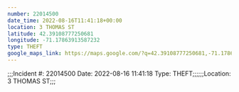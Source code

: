 ```yaml
---
number: 22014500
date_time: 2022-08-16T11:41:18+00:00
location: 3 THOMAS ST
latitude: 42.39108777250681
longitude: -71.17863913587232
type: THEFT
google_maps_link: https://maps.google.com/?q=42.39108777250681,-71.17863913587232
---
```


;;;Incident #: 22014500  Date: 2022-08-16 11:41:18   Type: THEFT;;;;;;Location: 3 THOMAS ST;;;

